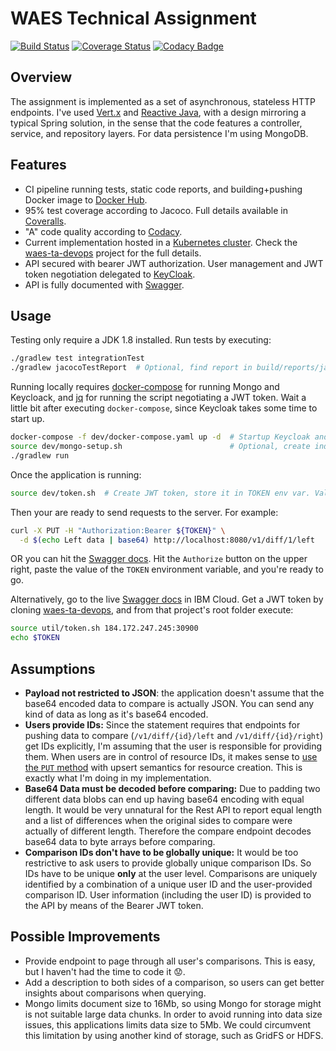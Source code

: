 # WAES Technical Assignment

[![Build Status](https://travis-ci.org/ppedemon/waes-ta.svg?branch=master)](https://travis-ci.org/ppedemon/waes-ta) [![Coverage Status](https://coveralls.io/repos/github/ppedemon/waes-ta/badge.svg?branch=master)](https://coveralls.io/github/ppedemon/waes-ta?branch=master) [![Codacy Badge](https://api.codacy.com/project/badge/Grade/f5ac469ff1ac4f3e8c433807280f8f09)](https://www.codacy.com/app/ppedemon/waes-ta?utm_source=github.com&amp;utm_medium=referral&amp;utm_content=ppedemon/waes-ta&amp;utm_campaign=Badge_Grade)

## Overview

The assignment is implemented as a set of asynchronous, stateless HTTP endpoints. I've used
[Vert.x](https://vertx.io/) and [Reactive Java](https://github.com/ReactiveX/RxJava), with
a design mirroring a typical Spring solution, in the sense that the code features a
controller, service, and repository layers. For data persistence I'm using MongoDB.

## Features

* CI pipeline running tests, static code reports, and building+pushing Docker image to
    [Docker Hub](https://cloud.docker.com/repository/docker/ppedemon/waes-ta).
* 95% test coverage according to Jacoco. Full details available in [Coveralls](https://coveralls.io/github/ppedemon/waes-ta).
* "A" code quality according to [Codacy](https://app.codacy.com/project/ppedemon/waes-ta/dashboard?bid=13401365).
* Current implementation hosted in a [Kubernetes cluster](http://184.172.247.245:30800/swagger).
  Check the [waes-ta-devops](https://github.com/ppedemon/waes-ta-devops) project for the full details.
* API secured with bearer JWT authorization. User management and JWT token negotiation
  delegated to [KeyCloak](https://www.keycloak.org/).
* API is fully documented with [Swagger](http://184.172.247.245:30800/swagger).

## Usage

Testing only require a JDK 1.8 installed. Run tests by executing:
```bash
./gradlew test integrationTest
./gradlew jacocoTestReport  # Optional, find report in build/reports/jacoco/test/html/index.html
```

Running locally requires [docker-compose](https://docs.docker.com/compose/install/) for running Mongo and Keycloack,
and [jq](https://stedolan.github.io/jq/) for running the script negotiating a JWT token. Wait a little bit after
executing `docker-compose`, since Keycloak takes some time to start up.
```bash
docker-compose -f dev/docker-compose.yaml up -d  # Startup Keycloak and Mongo
source dev/mongo-setup.sh                        # Optional, create indexes in local Mongo database
./gradlew run
```

Once the application is running:
```bash
source dev/token.sh  # Create JWT token, store it in TOKEN env var. Valid for 1 day.
```

Then your are ready to send requests to the server. For example:
```bash
curl -X PUT -H "Authorization:Bearer ${TOKEN}" \
  -d $(echo Left data | base64) http://localhost:8080/v1/diff/1/left
```

OR you can hit the [Swagger docs](http://localhost:8080/swagger). Hit the `Authorize` button on the upper right,
paste the value of the `TOKEN` environment variable, and you're ready to go.

Alternatively, go to the live [Swagger docs](http://184.172.247.245:30800/swagger) in IBM Cloud. Get a JWT token by
cloning [waes-ta-devops](https://github.com/ppedemon/waes-ta-devops), and from that project's root folder execute:
```bash
source util/token.sh 184.172.247.245:30900
echo $TOKEN
```

## Assumptions

* **Payload not restricted to JSON**: the application doesn't assume that the base64 encoded
    data to compare is actually JSON. You can send any kind of data as long as it's base64 encoded.
* **Users provide IDs:** Since the statement requires that endpoints for pushing data to
    compare (`/v1/diff/{id}/left` and `/v1/diff/{id}/right`) get IDs explicitly, I'm assuming
    that the user is responsible for providing them. When users are in control of resource
    IDs, it makes sense to [use the `PUT` method](https://stackoverflow.com/questions/630453/put-vs-post-in-rest)
    with upsert semantics for resource creation. This is exactly what I'm doing in my implementation.
* **Base64 Data must be decoded before comparing:** Due to padding two different data blobs can end up
    having base64 encoding with equal length. It would be very unnatural for the Rest API to report
    equal length and a list of differences when the original sides to compare were actually of different
    length. Therefore the compare endpoint decodes base64 data to byte arrays before comparing.
* **Comparison IDs don't have to be globally unique:** It would be too restrictive to ask users to provide
    globally unique comparison IDs. So IDs have to be unique **only** at the user level. Comparisons are
    uniquely identified by a combination of a unique user ID and the user-provided comparison ID. User
    information (including the user ID) is provided to the API by means of the Bearer JWT token.

## Possible Improvements

* Provide endpoint to page through all user's comparisons. This is easy, but I haven't had the time to code it 😟.
* Add a description to both sides of a comparison, so users can get better insights about comparisons when querying.
* Mongo limits document size to 16Mb, so using Mongo for storage might is not suitable large data chunks.
  In order to avoid running into data size issues, this applications limits data size to 5Mb. We could
  circumvent this limitation by using another kind of storage, such as GridFS or HDFS.
